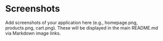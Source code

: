 # Screenshots

Add screenshots of your application here (e.g., homepage.png, products.png, cart.png). These will be displayed in the main README.md via Markdown image links.